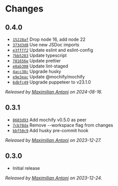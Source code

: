 # Changes

## 0.4.0

- [`15228af`](https://github.com/mochify-js/driver-puppeteer/commit/15228afc643f4a56ced00b7cea981e46d598a3c1)
  Drop node 16, add node 22
- [`373d3d8`](https://github.com/mochify-js/driver-puppeteer/commit/373d3d8a319d4a45dfd23ad2acd2ad88ae0d738d)
  Use new JSDoc imports
- [`e3ffff2`](https://github.com/mochify-js/driver-puppeteer/commit/e3ffff298a5d917a342af0a564a3786b2476ef88)
  Update eslint and eslint-config
- [`7bb5283`](https://github.com/mochify-js/driver-puppeteer/commit/7bb52836eaec6a1fe953be7a10f15f8c5bbd9121)
  Update typescript
- [`781656e`](https://github.com/mochify-js/driver-puppeteer/commit/781656e4fc3775023ef64c0fd7df0abcabcbc36d)
  Update prettier
- [`e0ab308`](https://github.com/mochify-js/driver-puppeteer/commit/e0ab308a69c1d508e7d957da2f2899fb8b251aa7)
  Update lint-staged
- [`4acc38c`](https://github.com/mochify-js/driver-puppeteer/commit/4acc38c7ee0f4f1e86ae829a56fcf0b2145a49fd)
  Upgrade husky
- [`e9e3eac`](https://github.com/mochify-js/driver-puppeteer/commit/e9e3eac9fd95689072fa7dc99f6544a2b62d825c)
  Update @mochify/mochify
- [`6dbfc49`](https://github.com/mochify-js/driver-puppeteer/commit/6dbfc4971e723602241bd0675fc2e94b96f12e98)
  Upgrade puppeteer to v23.1.0

_Released by [Maximilian Antoni](https://github.com/mantoni) on 2024-08-16._

## 0.3.1

- [`8603d93`](https://github.com/mochify-js/driver-puppeteer/commit/8603d934e21f2b8c7fe6de5d4d150406da936487)
  Add mochify v0.5.0 as peer
- [`7cb78da`](https://github.com/mochify-js/driver-puppeteer/commit/7cb78da41b73c89856fe9d306076c7a1947367ef)
  Remove --workspace flag from changes
- [`bbf50c9`](https://github.com/mochify-js/driver-puppeteer/commit/bbf50c971289d05eea4d3e7b8835b5c4e5c3c30e)
  Add husky pre-commit hook

_Released by [Maximilian Antoni](https://github.com/mantoni) on 2023-12-27._

## 0.3.0

- Initial release

_Released by [Maximilian Antoni](https://github.com/mantoni) on 2023-12-24._
